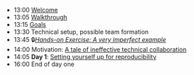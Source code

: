 
- 13:00 [Welcome](presentation/presentation.html)
- 13:05 [Walkthrough](presentation/presentation.html#/walkthrough-of-the-agenda)     
- 13:15 [Goals](presentation/presentation.html#/goals)                         
- 13:30 Technical setup, possible team formation
- 13:45 🔒*[Hands-on Exercise: A very imperfect example](https://larsvilhuber.github.io/summer-school-qicss-2025/presentation/01-very-imperfect-example.html)*
- 14:00 Motivation: [A tale of ineffective technical collaboration](https://utoronto-my.sharepoint.com/:p:/g/personal/michael_stepner_utoronto_ca/EQw-DkVwVvRKsFqMDR2poHYBzUCa4HeG02YJYB6fLqiUnA?e=EdbCxS)
- 14:05 **Day 1**: [Setting yourself up for reproducibility](https://larsvilhuber.github.io/day1-tutorial/)             
- 16:00 End of day one
